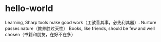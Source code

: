 # hello-world
Learning,
Sharp tools make good work（工欲善其事，必先利其器）.
Nurture passes nature（教养胜过天性）
Books, like friends, should be few and well chosen（书籍和朋友，在好不在多）
